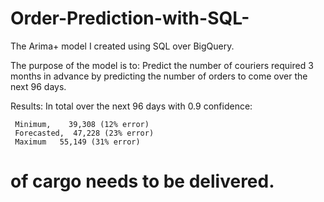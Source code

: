# Order-Prediction-with-SQL-
The Arima+ model I created using SQL over BigQuery.

The purpose of the model is to: Predict the number of couriers required 3 months in advance by predicting the number of orders to come over the next 96 days.

Results:
In total over the next 96 days with 0.9 confidence:

     Minimum,    39,308 (12% error)
     Forecasted,  47,228 (23% error)
     Maximum   55,149 (31% error) 

# of cargo needs to be delivered.

